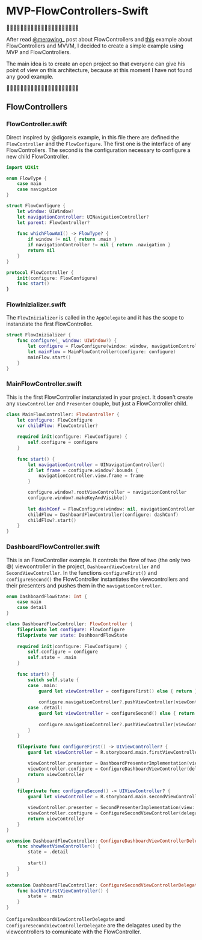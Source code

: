# MVP-FlowControllers-Swift

🚧🚧🚧🚧🚧🚧🚧🚧🚧🚧🚧🚧🚧🚧🚧🚧🚧🚧🚧🚧🚧

After read [@merowing_](https://twitter.com/merowing_) post about FlowControllers and [this](https://github.com/digoreis/ExampleMVVMFlow) example about FlowControllers and MVVM, I decided to create a simple example using MVP and FlowControllers.

The main idea is to create an open project so that everyone can give his point of view on this architecture, because at this moment I have not found any good example.

🚧🚧🚧🚧🚧🚧🚧🚧🚧🚧🚧🚧🚧🚧🚧🚧🚧🚧🚧🚧🚧

## FlowControllers

### FlowController.swift

Direct inspired by @digoreis example, in this file there are defined the `FlowController` and the `FlowConfigure`.
The first one is the interface of any FlowControllers. The second is the configuration necessary to configure a new child FlowController.

```swift
import UIKit

enum FlowType {
    case main
    case navigation
}

struct FlowConfigure {
    let window: UIWindow?
    let navigationController: UINavigationController?
    let parent: FlowController?
    
    func whichFlowAmI() -> FlowType? {
        if window != nil { return .main }
        if navigationController != nil { return .navigation }
        return nil
    }
}

protocol FlowController {
    init(configure: FlowConfigure)
    func start()
}
```

### FlowInizializer.swift

The `FlowInizializer` is called in the `AppDelegate` and it has the scope to instanziate the first FlowController.

```swift
struct FlowInizializer {
    func configure(_ window: UIWindow?) {
        let configure = FlowConfigure(window: window, navigationController: nil, parent: nil)
        let mainFlow = MainFlowController(configure: configure)
        mainFlow.start()
    }
}
```

### MainFlowController.swift

This is the first FlowController instanziated in your project. It dosen't create any `ViewController` and `Presenter` couple, but just a FlowController child.

```swift
class MainFlowController: FlowController {
    let configure: FlowConfigure
    var childFlow: FlowController?
    
    required init(configure: FlowConfigure) {
        self.configure = configure
    }
    
    func start() {
        let navigationController = UINavigationController()
        if let frame = configure.window?.bounds {
            navigationController.view.frame = frame
        }

        configure.window?.rootViewController = navigationController
        configure.window?.makeKeyAndVisible()
        
        let dashConf = FlowConfigure(window: nil, navigationController: navigationController, parent: self)
        childFlow = DashboardFlowController(configure: dashConf)
        childFlow?.start()
    }
}
```

### DashboardFlowController.swift

This is an FlowController example. It controls the flow of two (the only two 😅) viewcontroller in the project, `DashboardViewController` and `SecondViewController`. 
In the functions `configureFirst()` and `configureSecond()` the FlowController instantiates the viewcontrollers and their presenters and pushes them in the `navigationController`. 

```swift
enum DashboardFlowState: Int {
    case main
    case detail
}

class DashboardFlowController: FlowController {
    fileprivate let configure: FlowConfigure
    fileprivate var state: DashboardFlowState
    
    required init(configure: FlowConfigure) {
        self.configure = configure
        self.state = .main
    }
    
    func start() {
        switch self.state {
        case .main:
            guard let viewController = configureFirst() else { return }
            
            configure.navigationController?.pushViewController(viewController, animated: true)
        case .detail:
            guard let viewController = configureSecond() else { return }
            
            configure.navigationController?.pushViewController(viewController, animated: true)
        }
    }
    
    fileprivate func configureFirst() -> UIViewController? {
        guard let viewController = R.storyboard.main.firstViewController() else { return nil }

        viewController.presenter = DashboardPresenterImplementation(view: viewController)
        viewController.configure = ConfigureDashboardViewController(delegate: self)
        return viewController
    }
    
    fileprivate func configureSecond() -> UIViewController? {
        guard let viewController = R.storyboard.main.secondViewController() else { return nil }

        viewController.presenter = SecondPresenterImplementation(view: viewController)
        viewController.configure = ConfigureSecondViewController(delegate: self)
        return viewController
    }
}

extension DashboardFlowController: ConfigureDashboardViewControllerDelegate {
    func showNextViewController() {
        state = .detail
        
        start()
    }
}

extension DashboardFlowController: ConfigureSecondViewControllerDelegate {
    func backToFirstViewController() {
        state = .main
    }
}
```

`ConfigureDashboardViewControllerDelegate` and `ConfigureSecondViewControllerDelegate` are the delagates used by the viewcontrollers to comunicate with the FlowController.
